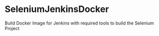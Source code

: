 # SeleniumJenkinsDocker
Build Docker Image for Jenkins with required tools to build the Selenium Project
